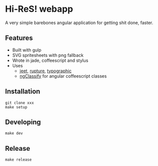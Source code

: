 # Hi-ReS! webapp

A very simple barebones angular application for getting shit done, faster.

## Features

* Built with gulp
* SVG spritesheets with png fallback
* Wrote in jade, coffeescript and stylus
* Uses
	* [jeet](https://github.com/mojotech/jeet), [rupture](https://github.com/jenius/rupture), [typographic](https://github.com/corysimmons/typographic)
	* [ngClassify](https://github.com/CaryLandholt/ng-classify) for angular coffeescript classes


## Installation

```
git clone xxx
make setup
```

## Developing

```
make dev
```

## Release

```
make release
```